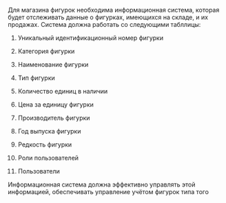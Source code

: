 Для магазина фигурок необходима информационная система, которая будет отслеживать данные о фигурках, имеющихся на складе, и их продажах. Система должна работать со следующими табллицы:

1. Уникальный идентификационный номер фигурки

2. Категория фигурки

3. Наименование фигурки

4. Тип фигурки

5. Количество единиц в наличии

6. Цена за единицу фигурки

7. Производитель фигурки

8. Год выпуска фигурки

9. Редкость фигурки

10. Роли пользователей

11. Пользователи

Информационная система должна эффективно управлять этой информацией, обеспечивать управление учётом фигурок типа того
